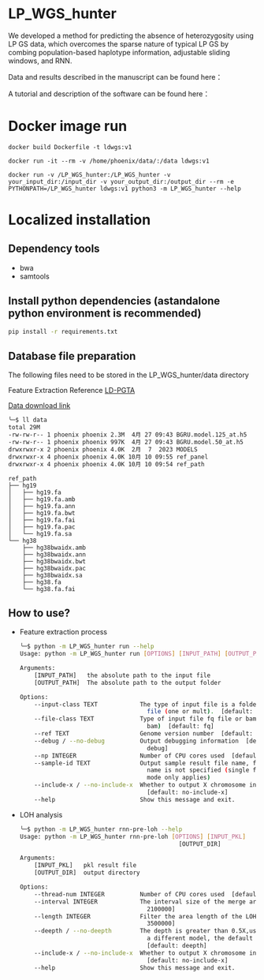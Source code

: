 # LP_WGS_hunter
 We developed a method for predicting the absence of heterozygosity using LP GS data, which overcomes the sparse nature of typical LP GS by combing population-based haplotype information, adjustable sliding windows, and RNN.

Data and results described in the manuscript can be found here：

A tutorial and description of the software can be found here：
# Docker image run

```
docker build Dockerfile -t ldwgs:v1

docker run -it --rm -v /home/phoenix/data/:/data ldwgs:v1

docker run -v /LP_WGS_hunter:/LP_WGS_hunter -v your_input_dir:/input_dir -v your_output_dir:/output_dir --rm -e PYTHONPATH=/LP_WGS_hunter ldwgs:v1 python3 -m LP_WGS_hunter --help
```

# Localized installation

## Dependency tools
- bwa
- samtools

## Install python dependencies (astandalone python environment is recommended)

```bash
pip install -r requirements.txt
```
## Database file preparation
The following files need to be stored in the LP_WGS_hunter/data directory

Feature Extraction Reference [LD-PGTA](https://github.com/mccoy-lab/LD-PGTA)

[Data download link](https://drive.google.com/drive/folders/1oPje84IvxaD54kRCg78lywJFo6Q9n0L0?usp=drive_link)
```bash
╰─$ ll data
total 29M
-rw-rw-r-- 1 phoenix phoenix 2.3M  4月 27 09:43 BGRU.model.125_at.h5
-rw-rw-r-- 1 phoenix phoenix 997K  4月 27 09:43 BGRU.model.50_at.h5
drwxrwxr-x 2 phoenix phoenix 4.0K  2月  7  2023 MODELS
drwxrwxr-x 4 phoenix phoenix 4.0K 10月 10 09:55 ref_panel
drwxrwxr-x 4 phoenix phoenix 4.0K 10月 10 09:54 ref_path
```

```
ref_path
├── hg19
│   ├── hg19.fa
│   ├── hg19.fa.amb
│   ├── hg19.fa.ann
│   ├── hg19.fa.bwt
│   ├── hg19.fa.fai
│   ├── hg19.fa.pac
│   └── hg19.fa.sa
└── hg38
    ├── hg38bwaidx.amb
    ├── hg38bwaidx.ann
    ├── hg38bwaidx.bwt
    ├── hg38bwaidx.pac
    ├── hg38bwaidx.sa
    ├── hg38.fa
    └── hg38.fa.fai
```


## How to use?
- Feature extraction process
    ```bash
    ╰─$ python -m LP_WGS_hunter run --help
	Usage: python -m LP_WGS_hunter run [OPTIONS] [INPUT_PATH] [OUTPUT_PATH]

	Arguments:
		[INPUT_PATH]   the absolute path to the input file
		[OUTPUT_PATH]  The absolute path to the output folder

	Options:
		--input-class TEXT            The type of input file is a folder or a single
										file (one or mult).  [default: one]
		--file-class TEXT             Type of input file fq file or bam file (fq or
										bam)  [default: fq]
		--ref TEXT                    Genome version number  [default: hg19]
		--debug / --no-debug          Output debugging information  [default: no-
										debug]
		--np INTEGER                  Number of CPU cores used  [default: 32]
		--sample-id TEXT              Output sample result file name, fq/bam file
										name is not specified (single file analysis
										mode only applies)
		--include-x / --no-include-x  Whether to output X chromosome information
										[default: no-include-x]
		--help                        Show this message and exit.
    ```

- LOH analysis
	```bash
	╰─$ python -m LP_WGS_hunter rnn-pre-loh --help
	Usage: python -m LP_WGS_hunter rnn-pre-loh [OPTIONS] [INPUT_PKL]
                                                 [OUTPUT_DIR]

	Arguments:
		[INPUT_PKL]   pkl result file
		[OUTPUT_DIR]  output directory

	Options:
		--thread-num INTEGER          Number of CPU cores used  [default: 22]
		--interval INTEGER            The interval size of the merge area  [default:
										2100000]
		--length INTEGER              Filter the area length of the LOH  [default:
										3500000]
		--deepth / --no-deepth        The depth is greater than 0.5X,used to select
										a different model, the default is 125KB model
										[default: deepth]
		--include-x / --no-include-x  Whether to output X chromosome information
										[default: no-include-x]
		--help                        Show this message and exit.
	```
